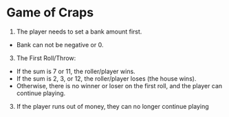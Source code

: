 # Game of Craps
1. The player needs to set a bank amount first.
- Bank can not be negative or 0. 
3. The First Roll/Throw:
- If the sum is 7 or 11, the roller/player wins.
- If the sum is 2, 3, or 12, the roller/player loses (the house wins).
- Otherwise, there is no winner or loser on the first roll, and the player can continue playing.
3. If the player runs out of money, they can no longer continue playing
